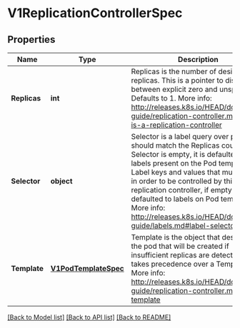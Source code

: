 # V1ReplicationControllerSpec

## Properties
Name | Type | Description | Notes
------------ | ------------- | ------------- | -------------
**Replicas** | **int** | Replicas is the number of desired replicas. This is a pointer to distinguish between explicit zero and unspecified. Defaults to 1. More info: http://releases.k8s.io/HEAD/docs/user-guide/replication-controller.md#what-is-a-replication-controller | [optional] 
**Selector** | **object** | Selector is a label query over pods that should match the Replicas count. If Selector is empty, it is defaulted to the labels present on the Pod template. Label keys and values that must match in order to be controlled by this replication controller, if empty defaulted to labels on Pod template. More info: http://releases.k8s.io/HEAD/docs/user-guide/labels.md#label-selectors | [optional] 
**Template** | [**V1PodTemplateSpec**](V1PodTemplateSpec.md) | Template is the object that describes the pod that will be created if insufficient replicas are detected. This takes precedence over a TemplateRef. More info: http://releases.k8s.io/HEAD/docs/user-guide/replication-controller.md#pod-template | [optional] 

[[Back to Model list]](../README.md#documentation-for-models) [[Back to API list]](../README.md#documentation-for-api-endpoints) [[Back to README]](../README.md)



